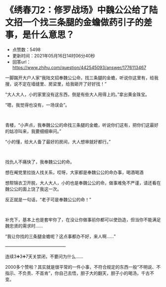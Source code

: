 # 《绣春刀2：修罗战场》中魏公公给了陆文招一个找三条腿的金蟾做药引子的差事，是什么意思？
- 点赞数：5498
- 更新时间：2021年05月16日14时06分40秒
- 回答url：https://www.zhihu.com/question/442545093/answer/1776113467
<body>
 <p data-pid="vFSV93FL">一脚踹开大户人家“我陆文招奉魏公公命，找三条腿的金蟾，听说你这里有，给我搜，说不定在墙缝里、房梁里，给我砸开了好好找！”</p>
 <p data-pid="_IGatD0z">“大人大人，小的家里没有这东西，倒是有些大人用得上的。”拿出黄金珠宝。</p>
 <p data-pid="DocZTaOW">“嗯，我觉得也没有，一场误会”。</p>
 <p class="ztext-empty-paragraph"><br></p>
 <p data-pid="y_zHsVSl">青楼，“小声点，我奉魏公公的命找三条腿的金蟾，听说你们这有，把你们这最好的姑凉叫来，我要细细审问。”</p>
 <p data-pid="GbB9APHv">“小的懂，给大人备了最好的房间，大人想审就好都行。”</p>
 <p class="ztext-empty-paragraph"><br></p>
 <p data-pid="9Eavt7D1">找仇人不痛快了，我奉魏公公的命。</p>
 <p data-pid="ehSebgey">想在阉党里拉拢人找关系，哎呀，大家都是奉魏公公的命办事，喝酒喝酒</p>
 <p data-pid="-osy7ZdB">想帮锦衣卫开脱，大人大人，小的也是奉魏公公的命，做事难免不严谨，请还看在魏公公的面上饶了我这一次。</p>
 <p data-pid="kfKCfcGe">反正就是一句话，“老子可是奉魏公公的命！”</p>
 <p class="ztext-empty-paragraph"><br></p>
 <p data-pid="6f1z9DgF">补充下，基本上也是套牢你了，在没让你做事前你都可以使劲造，但当你不能满足魏忠贤的需求时……</p>
 <p data-pid="WbwSqVhV">“我让你找的三条腿金蟾呢？这点事都办不好，来人啊……”</p>
 <p data-pid="jp35oOv2">——————————————</p>
 <p data-pid="YITQ_0y9">连续3➕3➕7天关禁闭，不要问为什么……</p>
 <p data-pid="VMKai-Yo">2000多个赞啦？其实就是很平常的一件小事，不符合规定的东西一般“不明说、不指示、不负责、不首肯”，你自己去悟，胆子大的翻天，胆子小的喝汤，千古不变。</p>
</body>
